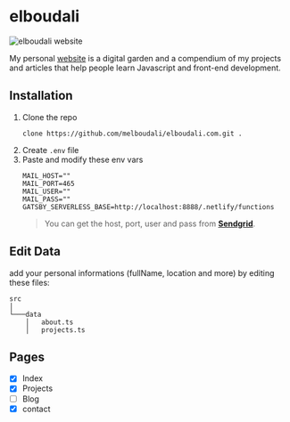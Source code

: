 # elboudali

![elboudali website](https://res.cloudinary.com/elboudali/image/upload/v1624985308/my%20images/elboudali_f9aoie.png "elboudali.com")

My personal [website](http://elboudali.com) is a digital garden and a compendium of my projects and articles that help people learn Javascript and front-end development.

## Installation

1. Clone the repo
   ```
   clone https://github.com/melboudali/elboudali.com.git .
   ```
2. Create `.env` file
3. Paste and modify these env vars
   ```
   MAIL_HOST=""
   MAIL_PORT=465
   MAIL_USER=""
   MAIL_PASS=""
   GATSBY_SERVERLESS_BASE=http://localhost:8888/.netlify/functions
   ```
   > You can get the host, port, user and pass from **[Sendgrid](https://sendgrid.com/)**.

## Edit Data

add your personal informations (fullName, location and more) by editing these files:

```
src
│
└───data
    │   about.ts
    │   projects.ts

```

## Pages

- [x] Index
- [x] Projects
- [ ] Blog
- [x] contact
